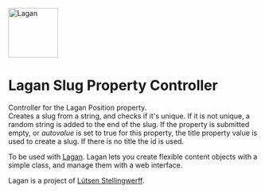 [<img src="https://cdn.rawgit.com/lutsen/lagan/master/lagan-logo.svg" width="100" alt="Lagan">](https://github.com/lutsen/lagan)

Lagan Slug Property Controller
==============================

Controller for the Lagan Position property.  
Creates a slug from a string, and checks if it's unique. If it is not unique, a random string is added to the end of the slug. If the property is submitted empty, or *autovalue* is set to true for this property, the title property value is used to create a slug. If there is no title the id is used.

To be used with [Lagan](https://github.com/lutsen/lagan). Lagan lets you create flexible content objects with a simple class, and manage them with a web interface.

Lagan is a project of [Lútsen Stellingwerff](http://lutsen.net/).